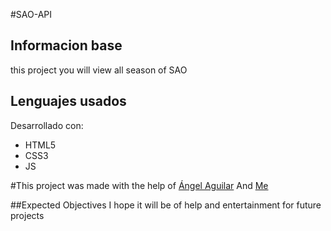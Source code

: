 #SAO-API

## Informacion base
this project you will view all season of SAO

## Lenguajes usados
Desarrollado con:
* HTML5
* CSS3
* JS

#This project was made with the help of  [Ángel Aguilar](https://twitter.com/devangelaguilar) And [Me](https://github.com/Checolin00p2)

##Expected Objectives
I hope it will be of help and entertainment for future projects
